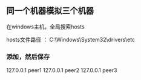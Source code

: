 ## 同一个机器模拟三个机器

在windows主机，全局搜索hosts

hosts文件路径 ： C:\Windows\System32\drivers\etc

### 添加，然后保存

127.0.0.1       peer1
127.0.0.1       peer2
127.0.0.1       peer3
